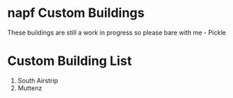 napf Custom Buildings
==============

These buildings are still a work in progress so please bare with me - Pickle

Custom Building List
==============
1. South Airstrip
2. Muttenz